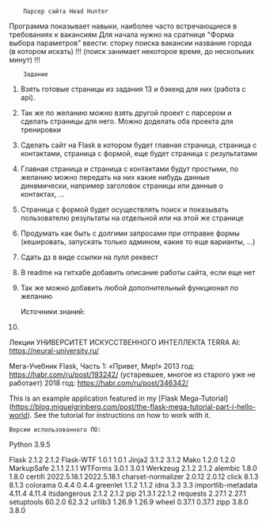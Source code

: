        Парсер сайта Head Hunter
Программа показывает навыки, наиболее часто встречающиеся в требованиях к вакансиям
Для начала нужно на сратнице "Форма выбора параметров" ввести:
                            сторку поиска вакансии
                            название города (в котором искать)
        !!! (поиск занимает некоторое время, до нескольких минут) !!!


        Задание
1. Взять готовые страницы из задания 13 и бэкенд для них (работа с api).
2. Так же по желанию можно взять другой проект с парсером и сделать страницы для него. Можно доделать оба проекта для тренировки
3. Сделать сайт на Flask в котором будет главная страница, страница с контактами, страница с формой, еще будет страница с результатами
4. Главная страница и страница с контактами будут простыми, по желанию можно передать на них какие нибудь данные динамически, например заголовок страницы или данные о контактах, ... 
5. Страница с формой будет осуществлять поиск и показывать пользователю результаты на отдельной или на этой же странице
6. Продумать как быть с долгими запросами при отправке формы (кешировать, запускать только админом, какие то еще варианты, ...)
7. Сдать дз в виде ссылки на пулл реквест
8. В readme на гитхабе добавить описание работы сайта, если еще нет
9. Так же можно добавить любой дополнительный функционал по желанию

    Источники знаний:
10. 
Лекции УНИВЕРСИТЕТ ИСКУССТВЕННОГО ИНТЕЛЛЕКТА TERRA AI: 
    https://neural-university.ru/

Мега-Учебник Flask, Часть 1: «Привет, Мир!»
    2013 год:   https://habr.com/ru/post/193242/    (устаревшее, многое из старого уже не работает)
    2018 год:   https://habr.com/ru/post/346342/

This is an example application featured in my [Flask Mega-Tutorial]
(https://blog.miguelgrinberg.com/post/the-flask-mega-tutorial-part-i-hello-world).
See the tutorial for instructions on how to work with it.

    Версии использованного ПО:
Python 3.9.5

Flask	2.1.2	2.1.2
Flask-WTF	1.0.1	1.0.1
Jinja2	3.1.2	3.1.2
Mako	1.2.0	1.2.0
MarkupSafe	2.1.1	2.1.1
WTForms	3.0.1	3.0.1
Werkzeug	2.1.2	2.1.2
alembic	1.8.0	1.8.0
certifi	2022.5.18.1	2022.5.18.1
charset-normalizer	2.0.12	2.0.12
click	8.1.3	8.1.3
colorama	0.4.4	0.4.4
greenlet	1.1.2	1.1.2
idna	3.3	3.3
importlib-metadata	4.11.4	4.11.4
itsdangerous	2.1.2	2.1.2
pip	21.3.1	22.1.2
requests	2.27.1	2.27.1
setuptools	60.2.0	62.3.2
urllib3	1.26.9	1.26.9
wheel	0.37.1	0.37.1
zipp	3.8.0	3.8.0